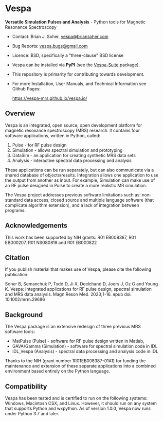 # Vespa

**Versatile Simulation Pulses and Analysis** - Python tools for Magnetic Resonance Spectroscopy

- Contact: Brian J. Soher, vespa@briansoher.com
- Bug Reports: vespa.bugs@gmail.com 
- Licence: BSD, specifically a "three-clause" BSD license
- Vespa can be installed via **PyPI** (see the [Vespa-Suite](https://pypi.org/project/Vespa-Suite/) package). 
- This repository is primarity for contributing towards development.
- For more Installation, User Manuals, and Technical Information see Github Pages: 
  
  https://vespa-mrs.github.io/vespa.io/

## Overview

Vespa is an integrated, open source, open development platform for magnetic resonance spectroscopy (MRS) research. It contains four  software applications, written in Python, called: 
	
1. Pulse      - for RF pulse design
2. Simulation - allows spectral simulation and prototyping
3. DataSim    - an application for creating synthetic MRS data sets 
4. Analysis   - interactive spectral data processing and analysis

These applications can be run separately, but can also communicate via a shared database of objects/results. Integration allows one application to use the output from another as input. For example, Simulation can make use of an RF pulse designed in Pulse to create a more realistic MR simulation.

The Vespa project addresses previous software limitations such as: non-standard data access, closed source and multiple language software (that complicate algorithm extension), and a lack of integration between programs. 

## Acknowledgements

This work has been supported by NIH grants: R01 EB008387, R01 EB000207, R01 NS080816 and R01 EB000822

## Citation

If you publish material that makes use of Vespa, please cite the following publication:

Soher B, Semanchuk P, Todd D, Ji X, Deelchand D, Joers J, Oz G and Young K. Vespa: Integrated applications for RF pulse design, spectral simulation and MRS data analysis. Magn Reson Med. 2023;1-16. epub doi: 10.1002/mrm.29686

## Background

The Vespa package is an extensive redesign of three previous MRS software tools:

- MatPulse   (Pulse) - software for RF pulse design written in Matlab, 
- GAVA/Gamma (Simulation) - software for spectral simulation code in IDL
- IDL_Vespa  (Analysis) - spectral data processing and analysis code in IDL 

Thanks to the NIH (grant number 1R01EB008387-01A1) for funding the maintenance and extension of these separate applications into a combined environment based entirely on the Python language.

## Compatibility

Vespa has been tested and is certified to run on the following systems: Windows, Macintosh OSX, and Linux. However, it should run on any system that supports Python and wxpython. As of version 1.0.0, Vespa now runs under Python 3.7 and later.